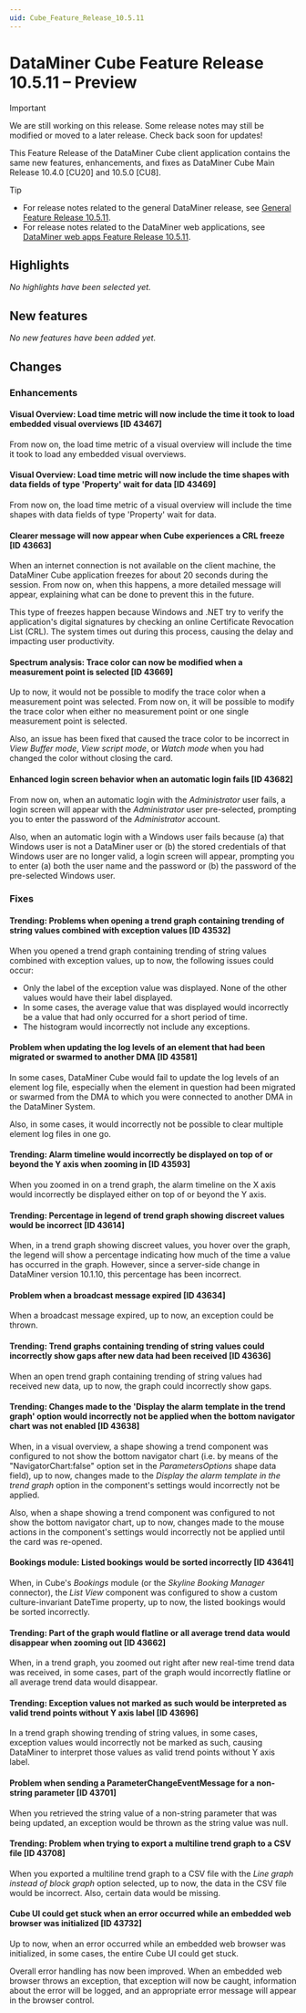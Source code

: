 ```yaml
---
uid: Cube_Feature_Release_10.5.11
---
```


# DataMiner Cube Feature Release 10.5.11 – Preview

> [!IMPORTANT]
> We are still working on this release. Some release notes may still be modified or moved to a later release. Check back soon for updates!

This Feature Release of the DataMiner Cube client application contains the same new features, enhancements, and fixes as DataMiner Cube Main Release 10.4.0 [CU20] and 10.5.0 [CU8].

> [!TIP]
>
> - For release notes related to the general DataMiner release, see [General Feature Release 10.5.11](xref:General_Feature_Release_10.5.11).
> - For release notes related to the DataMiner web applications, see [DataMiner web apps Feature Release 10.5.11](xref:Web_apps_Feature_Release_10.5.11).

## Highlights

*No highlights have been selected yet.*

## New features

*No new features have been added yet.*

## Changes

### Enhancements

#### Visual Overview: Load time metric will now include the time it took to load embedded visual overviews [ID 43467]

<!-- MR 10.4.0 [CU20] / 10.5.0 [CU8] - FR 10.5.11 -->

From now on, the load time metric of a visual overview will include the time it took to load any embedded visual overviews.

#### Visual Overview: Load time metric will now include the time shapes with data fields of type 'Property' wait for data [ID 43469]

<!-- MR 10.4.0 [CU20] / 10.5.0 [CU8] - FR 10.5.11 -->

From now on, the load time metric of a visual overview will include the time shapes with data fields of type 'Property' wait for data.

#### Clearer message will now appear when Cube experiences a CRL freeze [ID 43663]

<!-- MR 10.4.0 [CU20] / 10.5.0 [CU8] - FR 10.5.11 -->

When an internet connection is not available on the client machine, the DataMiner Cube application freezes for about 20 seconds during the session. From now on, when this happens, a more detailed message will appear, explaining what can be done to prevent this in the future.

This type of freezes happen because Windows and .NET try to verify the application's digital signatures by checking an online Certificate Revocation List (CRL). The system times out during this process, causing the delay and impacting user productivity.

#### Spectrum analysis: Trace color can now be modified when a measurement point is selected [ID 43669]

<!-- MR 10.4.0 [CU20] / 10.5.0 [CU8] - FR 10.5.11 -->

Up to now, it would not be possible to modify the trace color when a measurement point was selected. From now on, it will be possible to modify the trace color when either no measurement point or one single measurement point is selected.

Also, an issue has been fixed that caused the trace color to be incorrect in *View Buffer mode*, *View script mode*, or *Watch mode* when you had changed the color without closing the card.

#### Enhanced login screen behavior when an automatic login fails [ID 43682]

<!-- MR 10.4.0 [CU20] / 10.5.0 [CU8] - FR 10.5.11 -->

From now on, when an automatic login with the *Administrator* user fails, a login screen will appear with the *Administrator* user pre-selected, prompting you to enter the password of the *Administrator* account.

Also, when an automatic login with a Windows user fails because (a) that Windows user is not a DataMiner user or (b) the stored credentials of that Windows user are no longer valid, a login screen will appear, prompting you to enter (a) both the user name and the password or (b) the password of the pre-selected Windows user.

### Fixes

#### Trending: Problems when opening a trend graph containing trending of string values combined with exception values [ID 43532]

<!-- MR 10.4.0 [CU20] / 10.5.0 [CU8] - FR 10.5.11 -->

When you opened a trend graph containing trending of string values combined with exception values, up to now, the following issues could occur:

- Only the label of the exception value was displayed. None of the other values would have their label displayed.
- In some cases, the average value that was displayed would incorrectly be a value that had only occurred for a short period of time.
- The histogram would incorrectly not include any exceptions.

#### Problem when updating the log levels of an element that had been migrated or swarmed to another DMA [ID 43581]

<!-- MR 10.4.0 [CU20] / 10.5.0 [CU8] - FR 10.5.11 -->

In some cases, DataMiner Cube would fail to update the log levels of an element log file, especially when the element in question had been migrated or swarmed from the DMA to which you were connected to another DMA in the DataMiner System.

Also, in some cases, it would incorrectly not be possible to clear multiple element log files in one go.

#### Trending: Alarm timeline would incorrectly be displayed on top of or beyond the Y axis when zooming in [ID 43593]

<!-- MR 10.4.0 [CU20] / 10.5.0 [CU8] - FR 10.5.11 -->

When you zoomed in on a trend graph, the alarm timeline on the X axis would incorrectly be displayed either on top of or beyond the Y axis.

#### Trending: Percentage in legend of trend graph showing discreet values would be incorrect [ID 43614]

<!-- MR 10.4.0 [CU20] / 10.5.0 [CU8] - FR 10.5.11 -->

When, in a trend graph showing discreet values, you hover over the graph, the legend will show a percentage indicating how much of the time a value has occurred in the graph. However, since a server-side change in DataMiner version 10.1.10, this percentage has been incorrect.

#### Problem when a broadcast message expired [ID 43634]

<!-- MR 10.4.0 [CU20] / 10.5.0 [CU8] - FR 10.5.11 -->

When a broadcast message expired, up to now, an exception could be thrown.

#### Trending: Trend graphs containing trending of string values could incorrectly show gaps after new data had been received [ID 43636]

<!-- MR 10.4.0 [CU20] / 10.5.0 [CU8] - FR 10.5.11 -->

When an open trend graph containing trending of string values had received new data, up to now, the graph could incorrectly show gaps.

#### Trending: Changes made to the 'Display the alarm template in the trend graph' option would incorrectly not be applied when the bottom navigator chart was not enabled [ID 43638]

<!-- MR 10.4.0 [CU20] / 10.5.0 [CU8] - FR 10.5.11 -->

When, in a visual overview, a shape showing a trend component was configured to not show the bottom navigator chart (i.e. by means of the "NavigatorChart:false" option set in the *ParametersOptions* shape data field), up to now, changes made to the *Display the alarm template in the trend graph* option in the component's settings would incorrectly not be applied.

Also, when a shape showing a trend component was configured to not show the bottom navigator chart, up to now, changes made to the mouse actions in the component's settings would incorrectly not be applied until the card was re-opened.

#### Bookings module: Listed bookings would be sorted incorrectly [ID 43641]

<!-- MR 10.4.0 [CU20] / 10.5.0 [CU8] - FR 10.5.11 -->

When, in Cube's *Bookings* module (or the *Skyline Booking Manager* connector), the *List View* component was configured to show a custom culture-invariant DateTime property, up to now, the listed bookings would be sorted incorrectly.

#### Trending: Part of the graph would flatline or all average trend data would disappear when zooming out [ID 43662]

<!-- MR 10.4.0 [CU20] / 10.5.0 [CU8] - FR 10.5.11 -->

When, in a trend graph, you zoomed out right after new real-time trend data was received, in some cases, part of the graph would incorrectly flatline or all average trend data would disappear.

#### Trending: Exception values not marked as such would be interpreted as valid trend points without Y axis label [ID 43696]

<!-- MR 10.4.0 [CU20] / 10.5.0 [CU8] - FR 10.5.11 -->

In a trend graph showing trending of string values, in some cases, exception values would incorrectly not be marked as such, causing DataMiner to interpret those values as valid trend points without Y axis label.

#### Problem when sending a ParameterChangeEventMessage for a non-string parameter [ID 43701]

<!-- MR 10.4.0 [CU20] / 10.5.0 [CU8] - FR 10.5.11 -->

When you retrieved the string value of a non-string parameter that was being updated, an exception would be thrown as the string value was null.

#### Trending: Problem when trying to export a multiline trend graph to a CSV file [ID 43708]

<!-- MR 10.4.0 [CU20] / 10.5.0 [CU8] - FR 10.5.11 -->

When you exported a multiline trend graph to a CSV file with the *Line graph instead of block graph* option selected, up to now, the data in the CSV file would be incorrect. Also, certain data would be missing.

#### Cube UI could get stuck when an error occurred while an embedded web browser was initialized [ID 43732]

<!-- MR 10.4.0 [CU20] / 10.5.0 [CU8] - FR 10.5.11 -->

Up to now, when an error occurred while an embedded web browser was initialized, in some cases, the entire Cube UI could get stuck.

Overall error handling has now been improved. When an embedded web browser throws an exception, that exception will now be caught, information about the error will be logged, and an appropriate error message will appear in the browser control.
